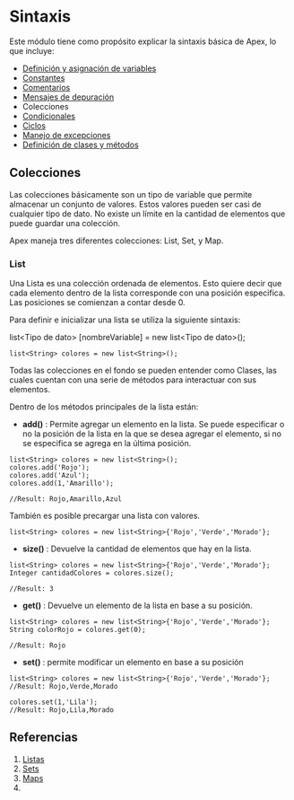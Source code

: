 # Sintaxis

Este módulo tiene como propósito explicar la sintaxis básica de Apex, lo que incluye:

- [Definición y asignación de variables]() 
- [Constantes]()
- [Comentarios]()
- [Mensajes de depuración]()
- Colecciones
- [Condicionales]()
- [Ciclos]()
- [Manejo de excepciones]()
- [Definición de clases y métodos]()

## Colecciones

Las colecciones básicamente son un tipo de variable que permite almacenar un conjunto de valores. Estos valores pueden ser casi de cualquier tipo de dato. No existe un límite en la cantidad de elementos que puede guardar una colección. 

Apex maneja tres diferentes colecciones: List, Set, y Map. 

### List

Una Lista es una colección ordenada de elementos. Esto quiere decir que cada elemento dentro de la lista corresponde con una posición especifica. Las posiciones se comienzan a contar desde 0.

Para definir e inicializar una lista se utiliza la siguiente sintaxis:

list\<Tipo de dato\> [nombreVariable] = new list\<Tipo de dato\>(); 

```Apex
list<String> colores = new list<String>();
``` 
Todas las colecciones en el fondo se pueden entender como Clases, las cuales cuentan con una serie de métodos para interactuar con sus elementos.      

Dentro de los métodos principales de la lista están:

- **add()** : Permite agregar un elemento en la lista. Se puede especificar o no la posición de la lista en la que se desea agregar el elemento, si no se especifica se agrega en la última posición.

```Apex
list<String> colores = new list<String>();
colores.add('Rojo');
colores.add('Azul');    
colores.add(1,'Amarillo');
  
//Result: Rojo,Amarillo,Azul  
``` 
También es posible precargar una lista con valores. 

```Apex
list<String> colores = new list<String>{'Rojo','Verde','Morado'};
``` 
- **size()** : Devuelve la cantidad de elementos que hay en la lista.

```Apex
list<String> colores = new list<String>{'Rojo','Verde','Morado'};
Integer cantidadColores = colores.size();

//Result: 3
``` 
- **get()** : Devuelve un elemento de la lista en base a su posición. 

```Apex
list<String> colores = new list<String>{'Rojo','Verde','Morado'};
String colorRojo = colores.get(0);

//Result: Rojo
``` 
- **set()** : permite modificar un elemento en base a su posición

```Apex
list<String> colores = new list<String>{'Rojo','Verde','Morado'};
//Result: Rojo,Verde,Morado

colores.set(1,'Lila');
//Result: Rojo,Lila,Morado
``` 


## Referencias

1. [Listas]()
2. [Sets]()
3. [Maps]()
4. 
